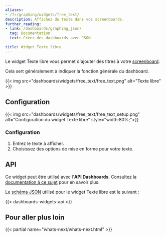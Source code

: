 ```yaml
---
aliases:
- /fr/graphing/widgets/free_text/
description: Affichez du texte dans vos screenboards.
further_reading:
- link: /dashboards/graphing_json/
  tag: Documentation
  text: Créer des dashboards avec JSON

title: Widget Texte libre
---
```


Le widget Texte libre vous permet d'ajouter des titres à votre [screenboard][1].

Cela sert généralement à indiquer la fonction générale du dashboard.

{{< img src="dashboards/widgets/free_text/free_text.png" alt="Texte libre" >}}

## Configuration

{{< img src="dashboards/widgets/free_text/free_text_setup.png" alt="Configuration du widget Texte libre" style="width:80%;">}}

### Configuration

1. Entrez le texte à afficher.
2. Choisissez des options de mise en forme pour votre texte.

## API

Ce widget peut être utilisé avec l'**API Dashboards**. Consultez la [documentation à ce sujet][2] pour en savoir plus.

Le [schéma JSON][3] utilisé pour le widget Texte libre est le suivant :

{{< dashboards-widgets-api >}}

## Pour aller plus loin

{{< partial name="whats-next/whats-next.html" >}}

[1]: /fr/dashboards/#screenboards
[2]: /fr/api/v1/dashboards/
[3]: /fr/dashboards/graphing_json/widget_json/
